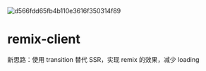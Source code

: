 ![d566fdd65fb4b110e3616f350314f89](https://github.com/yisar/remix-client/assets/12951461/d3e9dbce-5693-4e46-b0cd-5c456349f62a)
# remix-client

新思路：使用 transition 替代 SSR，实现 remix 的效果，减少 loading
